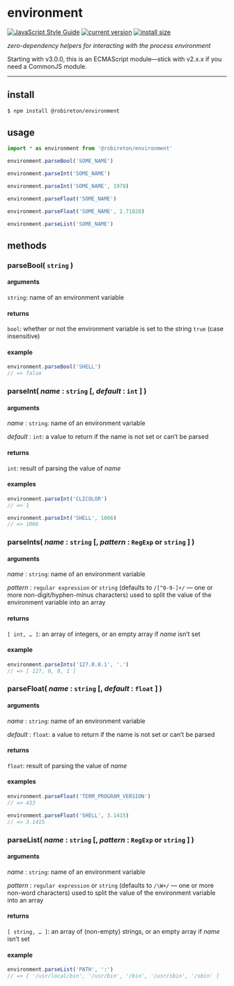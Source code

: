 # environment

[![JavaScript Style Guide](https://img.shields.io/badge/code_style-standard-brightgreen.svg)](https://standardjs.com)
[![current version](https://img.shields.io/npm/v/@robireton/environment)](https://www.npmjs.com/package/@robireton/environment)
[![install size](https://packagephobia.com/badge?p=@robireton/environment)](https://packagephobia.com/result?p=@robireton/environment)

*zero-dependency helpers for interacting with the process environment*

Starting with v3.0.0, this is an ECMAScript module—stick with v2.x.x if you need a CommonJS module.

---

## install
```sh
$ npm install @robireton/environment
```

## usage
```js
import * as environment from '@robireton/environment'

environment.parseBool('SOME_NAME')

environment.parseInt('SOME_NAME')

environment.parseInt('SOME_NAME', 1970)

environment.parseFloat('SOME_NAME')

environment.parseFloat('SOME_NAME', 2.71828)

environment.parseList('SOME_NAME')

```

## methods

### parseBool( `string` )

#### arguments
`string`: name of an environment variable

#### returns
`bool`: whether or not the environment variable is set to the string `true` (case insensitive)

#### example
```js
environment.parseBool('SHELL')
// => false
```

### parseInt( *name* : `string` [, *default* : `int` ] )

#### arguments
*name* : `string`: name of an environment variable

*default* : `int`: a value to return if the name is not set or can’t be parsed

#### returns
`int`: result of parsing the value of *name*

#### examples
```js
environment.parseInt('CLICOLOR')
// => 1
```

```js
environment.parseInt('SHELL', 1066)
// => 1066
```

### parseInts( *name* : `string` [, *pattern* : `RegExp` or `string` ] )

#### arguments
*name* : `string`: name of an environment variable

*pattern* : `regular expression` or `string` (defaults to `/[^0-9-]+/` — one or more non-digit/hyphen-minus characters) used to split the value of the environment variable into an array

#### returns
`[ int, … ]`: an array of integers, or an empty array if *name* isn’t set 

#### example
```js
environment.parseInts('127.0.0.1', '.')
// => [ 127, 0, 0, 1 ]
```

### parseFloat( *name* : `string` [, *default* : `float` ] )

#### arguments
*name* : `string`: name of an environment variable

*default* : `float`: a value to return if the name is not set or can’t be parsed

#### returns
`float`: result of parsing the value of *name*

#### examples
```js
environment.parseFloat('TERM_PROGRAM_VERSION')
// => 433
```

```js
environment.parseFloat('SHELL', 3.1415)
// => 3.1415
```

### parseList( *name* : `string` [, *pattern* : `RegExp` or `string` ] )

#### arguments
*name* : `string`: name of an environment variable

*pattern* : `regular expression` or `string` (defaults to `/\W+/` — one or more non-word characters) used to split the value of the environment variable into an array

#### returns
`[ string, … ]`: an array of (non-empty) strings, or an empty array if *name* isn’t set 

#### example
```js
environment.parseList('PATH', ':')
// => [ '/usr/local/bin', '/usr/bin', '/bin', '/usr/sbin', '/sbin' ]
```
